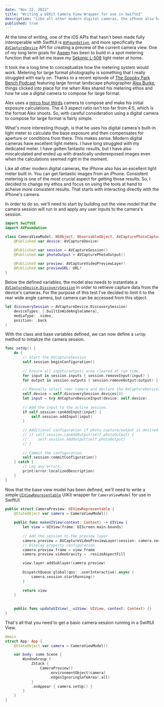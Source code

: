 ```yaml
---
date: "Nov 22, 2022"
title: "Writing a UIKit Camera View Wrapper for use in SwiftUI"
description: "Like all other modern digital cameras, the iPhone also has an excellent light meter built in. You can get fantastic images from an iPhone. Consistent metering is one of the most crucial aspect for getting those results. So, I decided to change my ethos and focus on using the tools at hand to acheive more consistent results. That starts with interacting directly with the iPhone's camera. In order to do so, we'll need to start by building out the view model that the camera session will run in and apply any user inputs to the camera's session."
published: true
---
```

At the time of writing, one of the iOS APIs that hasn't been made fully interoperable with SwiftUI is [`AVFoundation`](https://developer.apple.com/documentation/avfoundation), and more specifically the [`AVCaptureDevice`](https://developer.apple.com/documentation/avfoundation/avcapturedevice) API for creating a preview of the current camera view. One of my long term goals for [Aspen](https://apps.apple.com/us/app/aspen-photographers-notebook/id1643250194) has been to build in a spot metering function that will let me leave my [Sekonic L-508](https://www.ebay.com/sch/i.html?_from=R40&_trksid=p2334524.m570.l1313&_nkw=sekonic+l-508&_sacat=0&LH_TitleDesc=0&_osacat=0&_odkw=sekonic+l-508&LH_PrefLoc=2) light meter at home. 

It took me a long time to conceptualize how the metering system would work. Metering for large format photography is something that I really struggled with early on. Thanks to a recent episode of [The Spooky Park Bench Podcast](https://thespookyparkbench.podbean.com/e/episode-27-it-s-alex-burke/) featuring large format landscape photographer [Alex Burke](https://www.alexburkephoto.com), things clicked into place for me when Alex shared his metering ethos and how he use a digital camera to compose for large format.

Alex uses a [mirco four thirds](https://en.wikipedia.org/wiki/Micro_Four_Thirds_system) camera to compose and make his initial exposure calculations. The 4:3 aspect ratio isn't too far from 4:5, which is the format Alex shoots. So, with careful consideration using a digital camera to compose for large format is fairly simple.

What's more interesting though, is that he uses his digital camera's built-in light meter to calculate the base exposure and then compensates for aperture or conditions from there. This makes sense. Modern digital cameras have excellent light meters. I have long struggled with my dedicated meter. I have gotten fantastic results, but I have also miscalculated and ended up with drastically underexposed images even when the calculations seemed right in the moment.

Like all other modern digital cameras, the iPhone also has an excellent light meter built in. You can get fantastic images from an iPhone. Consistent metering is one of the most crucial aspect for getting those results. So, I decided to change my ethos and focus on using the tools at hand to acheive more consistent results. That starts with interacting directly with the iPhone's camera.

In order to do so, we'll need to start by building out the view model that the camera session will run in and apply any user inputs to the camera's session.

```swift
import SwiftUI
import AVFoundation

class CameraViewModel: NSObject, ObservableObject, AVCapturePhotoCaptureDelegate {
    @Published var device: AVCaptureDevice!

    @Published var session = AVCaptureSession()
    @Published var photoOutput = AVCapturePhotoOutput()
    
    @Published var preview: AVCaptureVideoPreviewLayer!
    @Published var previewURL: URL?
}
```

Below the defined variables, the model also needs to instantiate a [`AVCaptureDevice.DiscoverySession`](https://developer.apple.com/documentation/avfoundation/avcapturedevice/discoverysession) in order to retrieve capture data from the device's cameras. For the purpose of this test I've decided to limit it to the rear wide angle camera, but camera can be accessed from this object.

```swift
let discoverySession = AVCaptureDevice.DiscoverySession(
    deviceTypes: [.builtInWideAngleCamera],
    mediaType: .video,
    position: .back
)
```

With the class and base variables defined, we can now define a `setUp` method to initialize the camera session.

```swift
func setUp() {
    do {
        // Start the AVCaptureSession
        self.session.beginConfiguration()
        
        // Ensure all inputs/outputs area cleared at run time.
        for input in session.inputs { session.removeInput(input) }
        for output in session.outputs { session.removeOutput(output) }
        
        // Manually select rear camera and declare the AVCaptureDeviceInput
        self.device = self.discoverySession.devices[0]
        let input = try AVCaptureDeviceInput(device: self.device)
        
        // Add the input to the active session.
        if self.session.canAddInput(input) {
            self.session.addInput(input)
        }
        
        // Additional configuration if photo capture/output is desired.
        // if self.session.canAddOutput(self.photoOutput) {
        //     self.session.addOutput(self.photoOutput)
        // }
        
        // Commit the configuration.
        self.session.commitConfiguration()
    } catch {
        // Log any errors.
        print(error.localizedDescription)
    }
}
```

Now that the base view model has been defined, we'll need to write a simple [`UIViewRepresentable`](https://developer.apple.com/documentation/swiftui/uiviewrepresentable/) UIKit wrapper for `CameraViewModel` for use in SwiftUI.

```swift
public struct CameraPreview: UIViewRepresentable {
    @StateObject var camera = CameraViewModel()
    
    public func makeUIView(context: Context) -> UIView {
        let view = UIView(frame: UIScreen.main.bounds)
        
        // Add the session to the preview layer
        camera.preview = AVCaptureVideoPreviewLayer(session: camera.session)
        // Display property configuration
        camera.preview.frame = view.frame
        camera.preview.videoGravity = .resizeAspectFill

        view.layer.addSublayer(camera.preview)
        
        DispatchQueue.global(qos: .userInteractive).async {
            camera.session.startRunning()
        }
        
        return view
    }
    
    
    public func updateUIView(_ uiView: UIView, context: Context) {}
}
```

That's all that you need to get a basic camera session running in a SwiftUI View.

```swift
@main
struct App: App {
    @StateObject var camera = CameraViewModel()

    var body: some Scene {
        WindowGroup {
            ZStack {
                CameraPreview()
                    .environmentObject(camera)
                    .edgesIgnoringSafeArea(.all)
            }
            .onAppear { camera.setUp() }
        }
    }
}
```